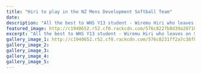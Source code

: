 ```yaml
---
title: "Hiri to play in the NZ Mens Development Softball Team"
date: 
description: "All the best to WHS Y13 student - Wiremu Hiri who leaves on Sunday for a 3 week tour of USA/Canada with the NZ Mens Development Team in Softball."
featured_image: http://c1940652.r52.cf0.rackcdn.com/576c8227b8d39a2071000242/Wiremu-Hiri-NZ-Mens-Dev-Team-June-2016-bat-up.jpg
excerpt: "All the best to WHS Y13 student - Wiremu Hiri who leaves on Sunday for a 3 week tour of USA/Canada with the NZ Mens Development Team in Softball."
gallery_image_1: http://c1940652.r52.cf0.rackcdn.com/576c8231ff2a7c38fb00024d/Wiremu-Hiri-NZ-Mens-Dev-Team-June-2016-bat-down.jpg
gallery_image_2: 
gallery_image_3: 
gallery_image_4: 
gallery_image_5: 
---
```

